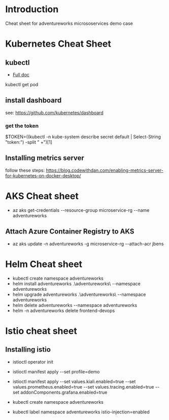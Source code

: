 # Introduction 
Cheat sheet for adventureworks micrososervices demo case

# Kubernetes Cheat Sheet

## kubectl
- [Full doc](https://kubernetes.io/docs/reference/kubectl/overview/)

kubectl get pod

## install dashboard
see: https://github.com/kubernetes/dashboard


### get the token 
$TOKEN=((kubectl -n kube-system describe secret default | Select-String "token:") -split " +")[1]

## Installing metrics server
follow these steps: https://blog.codewithdan.com/enabling-metrics-server-for-kubernetes-on-docker-desktop/

# AKS Cheat sheet
- az aks get-credentials --resource-group microservice-rg --name adventureworks

## Attach Azure Container Registry to AKS
- az aks update -n adventureworks -g microservice-rg --attach-acr jbens


# Helm Cheat sheet
- kubectl create namespace adventureworks
- helm install adventureworks .\adventureworks\  --namespace adventureworks
- helm upgrade adventureworks .\adventureworks\  --namespace adventureworks
- helm delete adventureworks --namespace adventureworks
- helm -n adventureworks delete frontend-devops

# Istio cheat sheet
## Installing istio
- istioctl operator init
- istioctl manifest apply --set profile=demo
- istioctl manifest apply --set values.kiali.enabled=true  --set values.prometheus.enabled=true --set values.tracing.enabled=true --set addonComponents.grafana.enabled=true


- kubectl create namespace adventureworks 
- kubectl label namespace adventureworks istio-injection=enabled